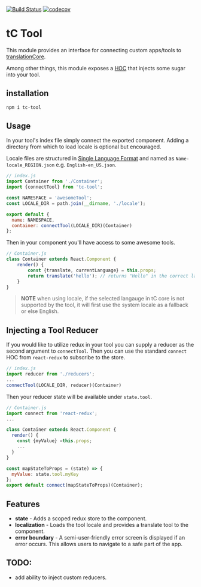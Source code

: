 [![Build Status](https://travis-ci.org/translationCoreApps/tc-tool.svg?branch=master)](https://travis-ci.org/translationCoreApps/tc-tool)
[![codecov](https://codecov.io/gh/translationCoreApps/tc-tool/branch/master/graph/badge.svg)](https://codecov.io/gh/translationCoreApps/tc-tool)

# tC Tool

This module provides an interface for connecting custom apps/tools
to [translationCore](https://github.com/unfoldingWord-dev/translationCore).

Among other things, this module exposes a [HOC](https://reactjs.org/docs/higher-order-components.html)
that injects some sugar into your tool.

## installation

```bash
npm i tc-tool
```

## Usage

In your tool's index file simply connect the exported component.
Adding a directory from which to load locale is optional but encouraged.

Locale files are structured in [Single Language Format](https://ryandrewjohnson.github.io/react-localize-redux/formatting-translation-data/)
and named as `Name-locale_REGION.json` e.g. `English-en_US.json`.
```js
// index.js
import Container from './Container';
import {connectTool} from 'tc-tool';

const NAMESPACE = 'awesomeTool';
const LOCALE_DIR = path.join(__dirname, './locale');

export default {
  name: NAMESPACE,
  container: connectTool(LOCALE_DIR)(Container)
};
```

Then in your component you'll have access to some awesome tools.
```js
// Container.js
class Container extends React.Component {
    render() {
        const {translate, currentLanguage} = this.props;
        return translate('hello'); // returns "Hello" in the correct language
    }
}
```

> **NOTE** when using locale, if the selected langauge in tC core is not supported by
> the tool, it will first use the system locale as a fallback or else English.

## Injecting a Tool Reducer

If you would like to utilize redux in your tool you can supply a reducer as the second argument
to `connectTool`. Then you can use the standard `connect` HOC from `react-redux` to subscribe to the store.

```js
// index.js
import reducer from './reducers';
...
connectTool(LOCALE_DIR, reducer)(Container)
```

Then your reducer state will be available under `state.tool`.
```js
// Container.js
import connect from 'react-redux';
...

class Container extends React.Component {
  render() {
    const {myValue} =this.props;
    ...
  }
}

const mapStateToProps = (state) => {
  myValue: state.tool.myKey
};
export default connect(mapStateToProps)(Container);
```

## Features

* **state** - Adds a scoped redux store to the component.
* **localization** - Loads the tool locale and provides a translate tool to the component.
* **error boundary** - A semi-user-friendly error screen is displayed if an error occurs. This allows users to navigate to a safe part of the app.

## TODO:

* add ability to inject custom reducers.